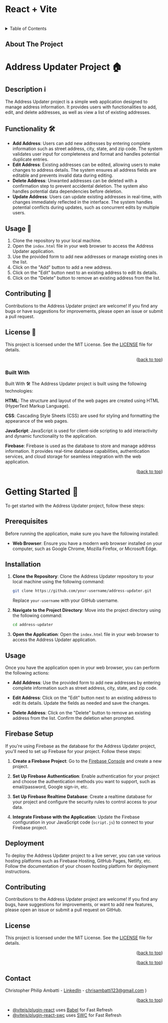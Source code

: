 # React + Vite

<a name="readme-top"></a>

<!-- PROJECT LOGO -->
<br />
<div>
  <a href="https://github.com/othneildrew/Best-README-Template">
  </a>


<!-- TABLE OF CONTENTS -->
<details>
  <summary>Table of Contents</summary>
  <ol>
    <li>
      <a href="#about-the-project">About The Project</a>
      <ul>
        <li><a href="#built-with">Built With</a></li>
      </ul>
    </li>
    <li>
      <a href="#getting-started">Getting Started</a>
      <ul>
        <li><a href="#prerequisites">Prerequisites</a></li>
        <li><a href="#installation">Installation</a></li>
      </ul>
    </li>
    <li><a href="#usage">Usage</a></li>
    <li><a href="#roadmap">Roadmap</a></li>
    <li><a href="#contributing">Contributing</a></li>
    <li><a href="#license">License</a></li>
    <li><a href="#contact">Contact</a></li>
    <li><a href="#acknowledgments">Acknowledgments</a></li>
  </ol>
</details>



<!-- ABOUT THE PROJECT -->
## About The Project


# Address Updater Project 🏠

## Description ℹ️
The Address Updater project is a simple web application designed to manage address information. It provides users with functionalities to add, edit, and delete addresses, as well as view a list of existing addresses.

## Functionality 🛠️
- **Add Address**: Users can add new addresses by entering complete information such as street address, city, state, and zip code. The system validates user input for completeness and format and handles potential duplicate entries.
- **Edit Address**: Existing addresses can be edited, allowing users to make changes to address details. The system ensures all address fields are editable and prevents invalid data during editing.
- **Delete Address**: Unwanted addresses can be deleted with a confirmation step to prevent accidental deletion. The system also handles potential data dependencies before deletion.
- **Update Address**: Users can update existing addresses in real-time, with changes immediately reflected in the interface. The system handles potential conflicts during updates, such as concurrent edits by multiple users.

## Usage 🚀
1. Clone the repository to your local machine.
2. Open the `index.html` file in your web browser to access the Address Updater application.
3. Use the provided form to add new addresses or manage existing ones in the list.
4. Click on the "Add" button to add a new address.
5. Click on the "Edit" button next to an existing address to edit its details.
6. Click on the "Delete" button to remove an existing address from the list.

## Contributing 🤝
Contributions to the Address Updater project are welcome! If you find any bugs or have suggestions for improvements, please open an issue or submit a pull request.

## License 📜
This project is licensed under the MIT License. See the [LICENSE](LICENSE) file for details.
<p align="right">(<a href="#readme-top">back to top</a>)</p>



### Built With

Built With 🛠️
The Address Updater project is built using the following technologies:

**HTML**: The structure and layout of the web pages are created using HTML (HyperText Markup Language).

**CSS**: Cascading Style Sheets (CSS) are used for styling and formatting the appearance of the web pages.

**JavaScript**: JavaScript is used for client-side scripting to add interactivity and dynamic functionality to the application.

**Firebase**: Firebase is used as the database to store and manage address information. It provides real-time database capabilities, authentication services, and cloud storage for seamless integration with the web application.

<p align="right">(<a href="#readme-top">back to top</a>)</p>



# Getting Started 🚀

To get started with the Address Updater project, follow these steps:

## Prerequisites

Before running the application, make sure you have the following installed:

- **Web Browser**: Ensure you have a modern web browser installed on your computer, such as Google Chrome, Mozilla Firefox, or Microsoft Edge.

## Installation

1. **Clone the Repository**: Clone the Address Updater repository to your local machine using the following command:

   ```bash
   git clone https://github.com/your-username/address-updater.git
   ```

   Replace `your-username` with your GitHub username.

2. **Navigate to the Project Directory**: Move into the project directory using the following command:

   ```bash
   cd address-updater
   ```

3. **Open the Application**: Open the `index.html` file in your web browser to access the Address Updater application.

## Usage

Once you have the application open in your web browser, you can perform the following actions:

- **Add Address**: Use the provided form to add new addresses by entering complete information such as street address, city, state, and zip code.

- **Edit Address**: Click on the "Edit" button next to an existing address to edit its details. Update the fields as needed and save the changes.

- **Delete Address**: Click on the "Delete" button to remove an existing address from the list. Confirm the deletion when prompted.

## Firebase Setup

If you're using Firebase as the database for the Address Updater project, you'll need to set up Firebase for your project. Follow these steps:

1. **Create a Firebase Project**: Go to the [Firebase Console](https://console.firebase.google.com/) and create a new project.

2. **Set Up Firebase Authentication**: Enable authentication for your project and choose the authentication methods you want to support, such as email/password, Google sign-in, etc.

3. **Set Up Firebase Realtime Database**: Create a realtime database for your project and configure the security rules to control access to your data.

4. **Integrate Firebase with the Application**: Update the Firebase configuration in your JavaScript code (`script.js`) to connect to your Firebase project.

## Deployment

To deploy the Address Updater project to a live server, you can use various hosting platforms such as Firebase Hosting, GitHub Pages, Netlify, etc. Follow the documentation of your chosen hosting platform for deployment instructions.

## Contributing

Contributions to the Address Updater project are welcome! If you find any bugs, have suggestions for improvements, or want to add new features, please open an issue or submit a pull request on GitHub.

## License

This project is licensed under the MIT License. See the [LICENSE](LICENSE) file for details.<!-- ROADMAP -->


<p align="right">(<a href="#readme-top">back to top</a>)</p>


<p align="right">(<a href="#readme-top">back to top</a>)</p>

## Contact

Christopher Philip Ambatti - [LinkedIn](https://www.linkedin.com/in/christopher-ambatti-014155247/) - chrisambatti123@gmail.com
)

<p align="right">(<a href="#readme-top">back to top</a>)</p>

- [@vitejs/plugin-react](https://github.com/vitejs/vite-plugin-react/blob/main/packages/plugin-react/README.md) uses [Babel](https://babeljs.io/) for Fast Refresh
- [@vitejs/plugin-react-swc](https://github.com/vitejs/vite-plugin-react-swc) uses [SWC](https://swc.rs/) for Fast Refresh
